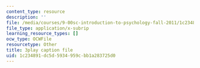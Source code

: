 ```yaml
---
content_type: resource
description: ''
file: /media/courses/9-00sc-introduction-to-psychology-fall-2011/1c234891dc5d5934959cbb1a283725d0_z9XQpjNgeBI.vtt
file_type: application/x-subrip
learning_resource_types: []
ocw_type: OCWFile
resourcetype: Other
title: 3play caption file
uid: 1c234891-dc5d-5934-959c-bb1a283725d0
---
```

